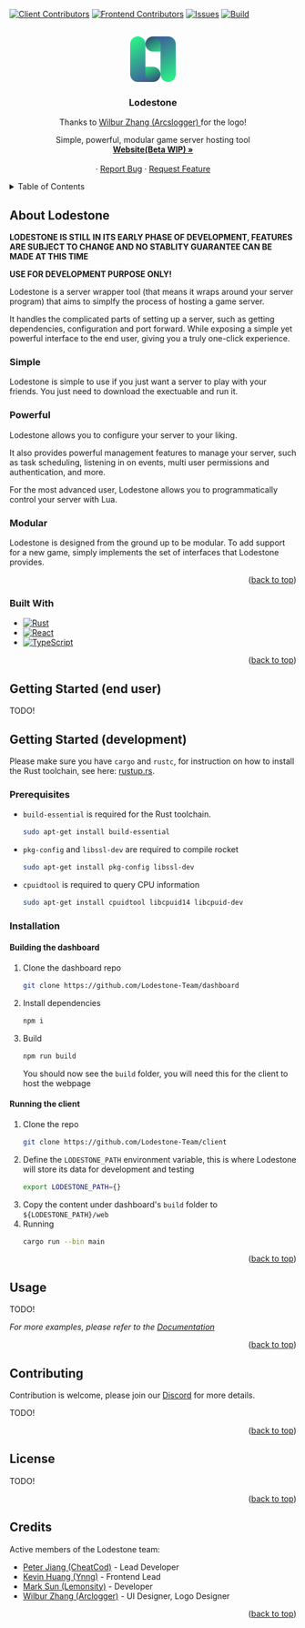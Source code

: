<!-- ![workflow](https://github.com/Lodestone-Team/client/actions/workflows/client.yml/badge.svg) -->

<div id="top"></div>
<!--
*** Thanks for checking out the Best-README-Template. If you have a suggestion
*** that would make this better, please fork the repo and create a pull request
*** or simply open an issue with the tag "enhancement".
*** Don't forget to give the project a star!
*** Thanks again! Now go create something AMAZING! :D
-->



<!-- PROJECT SHIELDS -->
<!--
*** I'm using markdown "reference style" links for readability.
*** Reference links are enclosed in brackets [ ] instead of parentheses ( ).
*** See the bottom of this document for the declaration of the reference variables
*** for contributors-url, forks-url, etc. This is an optional, concise syntax you may use.
*** https://www.markdownguide.org/basic-syntax/#reference-style-links
-->
[![Client Contributors][contributors-shield]][contributors-url]
[![Frontend Contributors][frontend-contributors-shield]][frontend-contributors-url]
[![Issues][issues-shield]][issues-url]
[![Build][workflow-shield]][workflow-url]
<!-- [![Forks][forks-shield]][forks-url]
[![Stargazers][stars-shield]][stars-url] -->
<!-- [![MIT License][license-shield]][license-url] -->
<!-- [![LinkedIn][linkedin-shield]][linkedin-url] -->



<!-- PROJECT LOGO -->
<br />
<div align="center">
  <a href="https://github.com/Lodestone-Team/client">
    <img src="lodestone_logo.svg" alt="Logo" width="80" height="80">
  </a>

<h3 align="center">Lodestone</h3>
<p> Thanks to
<a href="https://github.com/Arcslogger" >Wilbur Zhang (Arcslogger)  </a>
for the logo!
</p>
  <p align="center">
    Simple, powerful, modular game server hosting tool
    <br />
    <a href="https://beta.lodestone.cc/"><strong>Website(Beta WIP) »</strong></a>
    <br />
    <br />
    <!-- <a href="https://github.com/github_username/repo_name">View Demo</a> -->
    ·
    <a href="https://github.com/Lodestone-Team/client/issues">Report Bug</a>
    ·
    <a href="https://github.com/Lodestone-Team/client/issues">Request Feature</a>
  </p>
</div>



<!-- TABLE OF CONTENTS -->
<details>
  <summary>Table of Contents</summary>
  <ol>
    <li>
      <a href="#about-the-project">About The Project</a>
      <ul>
        <li><a href="#built-with">Built With</a></li>
      </ul>
    </li>
    <li>
      <a href="#getting-started">Getting Started</a>
      <ul>
        <li><a href="#prerequisites">Prerequisites</a></li>
        <li><a href="#installation">Installation</a></li>
      </ul>
    </li>
    <li><a href="#usage">Usage</a></li>
    <li><a href="#roadmap">Roadmap</a></li>
    <li><a href="#contributing">Contributing</a></li>
    <li><a href="#license">License</a></li>
    <li><a href="#contact">Contact</a></li>
    <li><a href="#acknowledgments">Acknowledgments</a></li>
  </ol>
</details>



<!-- ABOUT THE PROJECT -->
## About Lodestone

**LODESTONE IS STILL IN ITS EARLY PHASE OF DEVELOPMENT, FEATURES ARE SUBJECT TO CHANGE AND NO STABLITY GUARANTEE CAN BE MADE AT THIS TIME**

**USE FOR DEVELOPMENT PURPOSE ONLY!**

<!-- [![Product Name Screen Shot][product-screenshot]](https://example.com) -->

Lodestone is a server wrapper tool (that means it wraps around your server program) that aims to simplfy the process of hosting a game server.

It handles the complicated parts of setting up a server, such as getting dependencies, configuration and port forward. While exposing a simple yet powerful interface to the end user, giving you a truly one-click experience.

### Simple

Lodestone is simple to use if you just want a server to play with your friends. You just need to download the exectuable and run it.

### Powerful

Lodestone allows you to configure your server to your liking.

It also provides powerful management features to manage your server, such as task scheduling, listening in on events, multi user permissions and authentication, and more.

For the most advanced user, Lodestone allows you to programmatically control your server with Lua.

### Modular

Lodestone is designed from the ground up to be modular. To add support for a new game, simply implements the set of interfaces that Lodestone provides.

<p align="right">(<a href="#top">back to top</a>)</p>



### Built With


* [![Rust][Rust]][Rust-url]
* [![React][React.js]][React-url]
* [![TypeScript][TypeScript]][TypeScript-url]
<!-- * [![Node.js][Node.js]][Node.js-url] -->
<!-- * [![Express][Express]][Express-url] -->

<p align="right">(<a href="#top">back to top</a>)</p>

## Getting Started (end user)

TODO!

<!-- GETTING STARTED -->
## Getting Started (development)

Please make sure you have `cargo` and `rustc`, for instruction on how to install the Rust toolchain, see here: [rustup.rs](https://rustup.rs/).

### Prerequisites

* `build-essential` is required for the Rust toolchain.
  ```sh
  sudo apt-get install build-essential
  ```
* `pkg-config` and `libssl-dev` are required to compile rocket
  ```sh
  sudo apt-get install pkg-config libssl-dev
  ```
* `cpuidtool` is required to query CPU information
  ```sh
  sudo apt-get install cpuidtool libcpuid14 libcpuid-dev
  ```

### Installation

#### Building the dashboard

1. Clone the dashboard repo
   ```sh
   git clone https://github.com/Lodestone-Team/dashboard
   ```
2. Install dependencies
   ```sh
   npm i
   ```
3. Build
   ```sh
   npm run build
   ```
   You should now see the `build` folder, you will need this for the client to host the webpage

#### Running the client

1. Clone the repo
   ```sh
   git clone https://github.com/Lodestone-Team/client
   ```
2. Define the `LODESTONE_PATH` environment variable, this is where Lodestone will store its data for development and testing
   ```sh
   export LODESTONE_PATH={}
   ```
3. Copy the content under dashboard's `build` folder to `${LODESTONE_PATH}/web`
4. Running
   ```sh
   cargo run --bin main
   ```

<p align="right">(<a href="#top">back to top</a>)</p>



<!-- USAGE EXAMPLES -->
## Usage

TODO!

_For more examples, please refer to the [Documentation](https://example.com)_

<p align="right">(<a href="#top">back to top</a>)</p>



<!-- ROADMAP -->
<!-- ## Roadmap

- [ ] Feature 1
- [ ] Feature 2
- [ ] Feature 3
    - [ ] Nested Feature

See the [open issues](https://github.com/github_username/repo_name/issues) for a full list of proposed features (and known issues).

<p align="right">(<a href="#top">back to top</a>)</p> -->



<!-- CONTRIBUTING -->
## Contributing

Contribution is welcome, please join our [Discord](https://discord.gg/Hpn2dxV9dD) for more details.

TODO!

<p align="right">(<a href="#top">back to top</a>)</p>



<!-- LICENSE -->
## License

TODO!

<p align="right">(<a href="#top">back to top</a>)</p>



<!-- CONTACT -->
<!-- ## Contact

Your Name - [@twitter_handle](https://twitter.com/twitter_handle) - email@email_client.com

Project Link: [https://github.com/github_username/repo_name](https://github.com/github_username/repo_name)

<p align="right">(<a href="#top">back to top</a>)</p> -->



<!-- ACKNOWLEDGMENTS -->
## Credits

Active members of the Lodestone team:

* [Peter Jiang (CheatCod)](https://github.com/CheatCod) - Lead Developer
* [Kevin Huang (Ynng)](https://github.com/Ynng) - Frontend Lead
* [Mark Sun (Lemonsity)](https://github.com/Lemonsity) - Developer
* [Wilbur Zhang (Arclogger)](https://github.com/Arcslogger) - UI Designer, Logo Designer

<p align="right">(<a href="#top">back to top</a>)</p>



<!-- MARKDOWN LINKS & IMAGES -->
<!-- https://www.markdownguide.org/basic-syntax/#reference-style-links -->
[contributors-shield]: https://img.shields.io/github/contributors/Lodestone-Team/client?style=for-the-badge
[contributors-url]: https://github.com/Lodestone-Team/client/graphs/contributors
[frontend-contributors-shield]: https://img.shields.io/github/contributors/Lodestone-Team/landing-page?style=for-the-badge
[frontend-contributors-url]: https://github.com/Lodestone-Team/landing-page/graphs/contributors
<!-- [forks-shield]: https://img.shields.io/github/forks/github_username/repo_name.svg?style=for-the-badge
[forks-url]: https://github.com/github_username/repo_name/network/members
[stars-shield]: https://img.shields.io/github/stars/github_username/repo_name.svg?style=for-the-badge
[stars-url]: https://github.com/github_username/repo_name/stargazers -->
[issues-shield]: https://img.shields.io/github/issues/Lodestone-Team/client?style=for-the-badge
[issues-url]: https://github.com/Lodestone-Team/client/issues
[workflow-shield]: https://img.shields.io/github/workflow/status/Lodestone-Team/client/client?style=for-the-badge
[workflow-url]: https://github.com/Lodestone-Team/client/actions
[license-shield]: https://img.shields.io/github/license/github_username/repo_name.svg?style=for-the-badge
[license-url]: https://github.com/github_username/repo_name/blob/master/LICENSE.txt
[product-screenshot]: images/screenshot.png
[React.js]: https://img.shields.io/badge/React-20232A?style=for-the-badge&logo=react&logoColor=61DAFB
[React-url]: https://reactjs.org/
[Rust]: https://img.shields.io/badge/RUST-000000?style=for-the-badge&logo=RUST&logoColor=white
[Rust-url]: https://www.rust-lang.org/
[TypeScript]: https://img.shields.io/badge/TypeScript-000000?style=for-the-badge&logo=TypeScript&logoColor=white
[TypeScript-url]: https://www.typescriptlang.org/
[Node.js]: https://img.shields.io/badge/Node.js-000000?style=for-the-badge&logo=Node.js&logoColor=white
[Node.js-url]: https://nodejs.org/en/
[Express.js]: https://img.shields.io/badge/Express.js-000000?style=for-the-badge&logo=Express.js&logoColor=white
[Express.js-url]: https://expressjs.com/
<!-- [linkedin-shield]: https://img.shields.io/badge/-LinkedIn-black.svg?style=for-the-badge&logo=linkedin&colorB=555
[linkedin-url]: https://linkedin.com/in/linkedin_username -->
<!-- [Next.js]: https://img.shields.io/badge/next.js-000000?style=for-the-badge&logo=nextdotjs&logoColor=white
[Next-url]: https://nextjs.org/ -->
<!-- [Vue.js]: https://img.shields.io/badge/Vue.js-35495E?style=for-the-badge&logo=vuedotjs&logoColor=4FC08D
[Vue-url]: https://vuejs.org/
[Angular.io]: https://img.shields.io/badge/Angular-DD0031?style=for-the-badge&logo=angular&logoColor=white
[Angular-url]: https://angular.io/
[Svelte.dev]: https://img.shields.io/badge/Svelte-4A4A55?style=for-the-badge&logo=svelte&logoColor=FF3E00
[Svelte-url]: https://svelte.dev/
[Laravel.com]: https://img.shields.io/badge/Laravel-FF2D20?style=for-the-badge&logo=laravel&logoColor=white
[Laravel-url]: https://laravel.com
[Bootstrap.com]: https://img.shields.io/badge/Bootstrap-563D7C?style=for-the-badge&logo=bootstrap&logoColor=white
[Bootstrap-url]: https://getbootstrap.com
[JQuery.com]: https://img.shields.io/badge/jQuery-0769AD?style=for-the-badge&logo=jquery&logoColor=white
[JQuery-url]: https://jquery.com  -->

<!-- [Trello](https://trello.com/b/sCaSEPyU/lodestone)
[Figma](https://www.figma.com/file/gM7KUynANg4JkGF3QBsYJ9/Lodestone?node-id=166%3A1621) -->
